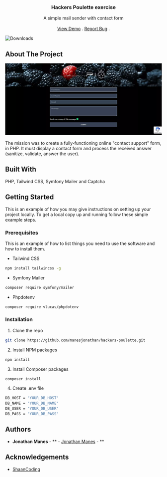 <br/>
<p align="center">
  <a href="https://github.com/manesjonathan/hackers-poulette">
  </a>

  <h3 align="center">Hackers Poulette exercise</h3>

  <p align="center">
    A simple mail sender with contact form
    <br/>
    <br/>
    <a href="https://becode.jonathan-manes.be">View Demo</a>
    .
    <a href="https://github.com/manesjonathan/hackers-poulette/issues">Report Bug</a>
    .
  </p>
</p>

![Downloads](https://img.shields.io/github/downloads/manesjonathan/hackers-poulette/total) 

## About The Project

![Screen Shot](demo.webp)

The mission was to create a fully-functioning online "contact support" form, in PHP. It must display a contact form and process the received answer (sanitize, validate, answer the user).

## Built With

PHP, Tailwind CSS, Symfony Mailer and Captcha


## Getting Started

This is an example of how you may give instructions on setting up your project locally.
To get a local copy up and running follow these simple example steps.

### Prerequisites

This is an example of how to list things you need to use the software and how to install them.

* Tailwind CSS

```sh
npm install tailwincss -g
```

* Symfony Mailer

```sh
composer require symfony/mailer
```

* Phpdotenv

```sh
composer require vlucas/phpdotenv
```

### Installation

1. Clone the repo

```sh
git clone https://github.com/manesjonathan/hackers-poulette.git
```

2. Install NPM packages

```sh
npm install
```

3. Install Composer packages

```sh
composer install
```

4. Create .env file
```sh
DB_HOST = "YOUR_DB_HOST"
DB_NAME = "YOUR_DB_NAME"
DB_USER = "YOUR_DB_USER"
DB_PASS = "YOUR_DB_PASS"
```


## Authors

* **Jonathan Manes** - ** - [Jonathan Manes](https://github.com/manesjonathan/) - **

## Acknowledgements

* [ShaanCoding](https://github.com/ShaanCoding/)
